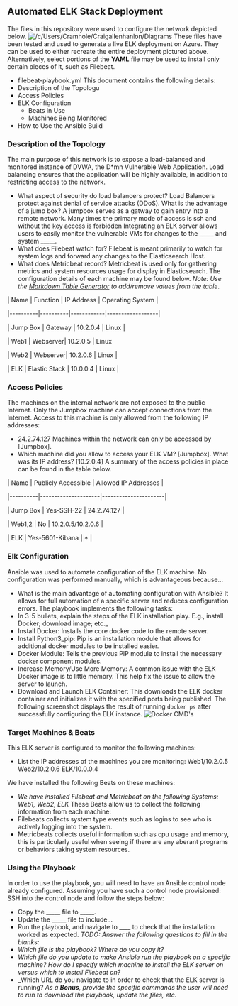 ## Automated ELK Stack Deployment
The files in this repository were used to configure the network depicted below.
![/c/Users/Cramhole/Craigallenhanlon/Diagrams](Images/diagram_filename.png)
These files have been tested and used to generate a live ELK deployment on Azure. They can be used to either recreate the entire deployment pictured above. Alternatively, select portions of the __YAML__ file may be used to install only certain pieces of it, such as Filebeat.
  - filebeat-playbook.yml
This document contains the following details:
- Description of the Topologu
- Access Policies
- ELK Configuration
  - Beats in Use
  - Machines Being Monitored
- How to Use the Ansible Build
### Description of the Topology
The main purpose of this network is to expose a load-balanced and monitored instance of DVWA, the D*mn Vulnerable Web Application.
Load balancing ensures that the application will be highly available, in addition to restricting access to the network.
-  What aspect of security do load balancers protect? Load Balancers protect against denial of service attacks (DDoS).  What is the advantage of a jump box? A jumpbox serves as a gatway to gain entry into a remote network. Many times the primary mode of access is ssh and without the key access is forbidden
Integrating an ELK server allows users to easily monitor the vulnerable VMs for changes to the _____ and system _____.
-  What does Filebeat watch for? Filebeat is meant primarily to watch for system logs and forward any changes to the Elasticsearch Host.
-  What does Metricbeat record? Metricbeat is used only for gathering metrics and system resources usage for display in Elasticsearch.
The configuration details of each machine may be found below.
_Note: Use the [Markdown Table Generator](http://www.tablesgenerator.com/markdown_tables) to add/remove values from the table_.

| Name     | Function | IP Address | Operating System |

|----------|----------|------------|------------------|

| Jump Box | Gateway  | 10.2.0.4   | Linux            |

| Web1     | Webserver| 10.2.0.5   | Linux                  

| Web2     | Webserver| 10.2.0.6   | Linux            |

| ELK      | Elastic Stack  | 10.0.0.4   | Linux            |
             
### Access Policies
The machines on the internal network are not exposed to the public Internet.
Only the Jumpbox machine can accept connections from the Internet. Access to this machine is only allowed from the following IP addresses:
- 24.2.74.127
Machines within the network can only be accessed by [Jumpbox].
- Which machine did you allow to access your ELK VM? [Jumpbox]. What was its IP address? [10.2.0.4]
A summary of the access policies in place can be found in the table below.

| Name     | Publicly Accessible | Allowed IP Addresses |

|----------|---------------------|----------------------|

| Jump Box | Yes-SSH-22          | 24.2.74.127          |

| Web1,2   | No                  | 10.2.0.5/10.2.0.6    |

| ELK      | Yes-5601-Kibana     |  *                   |
### Elk Configuration
Ansible was used to automate configuration of the ELK machine. No configuration was performed manually, which is advantageous because...
- What is the main advantage of automating configuration with Ansible? It allows for full automation of a specific server and reduces configuration errors.
The playbook implements the following tasks:
- In 3-5 bullets, explain the steps of the ELK installation play. E.g., install Docker; download image; etc._
- Install Docker: Installs the core docker code to the remote server.
- Install Python3_pip: Pip is an installation module that allows for additional docker modules to be installed easier.
- Docker Module: Tells the previous PIP module to install the necessary docker component modules.
- Increase Memory/Use More Memory: A common issue with the ELK Docker image is to little memory. This help fix the issue to allow the server to launch.
- Download and Launch ELK Container: This downloads the ELK docker container and initializes it with the specified ports being published.
The following screenshot displays the result of running `docker ps` after successfully configuring the ELK instance.
![![Docker CMD's](https://user-images.githubusercontent.com/105895191/170165644-8c8509bb-ebea-48e4-a431-4cc71a8a3ac2.png)
](Images/docker_ps_output.png)
### Target Machines & Beats
This ELK server is configured to monitor the following machines:
- List the IP addresses of the machines you are monitoring: Web1/10.2.0.5  Web2/10.2.0.6 ELK/10.0.0.4

We have installed the following Beats on these machines:
- _We have installed Filebeat and Metricbeat on the following Systems: Web1, Web2, ELK_
These Beats allow us to collect the following information from each machine:
- Filebeats collects system type events such as logins to see who is actively logging into the system.
- Metricbeats collects useful information such as cpu usage and memory, this is particularly useful when seeing if there are any aberant programs or behaviors taking system resources.
### Using the Playbook
In order to use the playbook, you will need to have an Ansible control node already configured. Assuming you have such a control node provisioned:
SSH into the control node and follow the steps below:
- Copy the _____ file to _____.
- Update the _____ file to include...
- Run the playbook, and navigate to ____ to check that the installation worked as expected.
_TODO: Answer the following questions to fill in the blanks:_
- _Which file is the playbook? Where do you copy it?_
- _Which file do you update to make Ansible run the playbook on a specific machine? How do I specify which machine to install the ELK server on versus which to install Filebeat on?_
- _Which URL do you navigate to in order to check that the ELK server is running?
_As a **Bonus**, provide the specific commands the user will need to run to download the playbook, update the files, etc._
